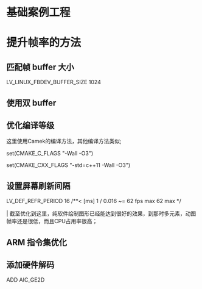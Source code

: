 # 基础案例工程



# 提升帧率的方法

## 匹配帧 buffer 大小

LV_LINUX_FBDEV_BUFFER_SIZE   1024

## 使用双 buffer

## 优化编译等级

这里使用Camek的编译方法，其他编译方法类似;

set(CMAKE_C_FLAGS "-Wall -O3")

set(CMAKE_CXX_FLAGS "-std=c++11 -Wall -O3")

## 设置屏幕刷新间隔

LV_DEF_REFR_PERIOD  16      /**< [ms]    1 / 0.016 ~= 62 fps max 62 max    */ 

| 截至优化到这里，纯软件绘制图形已经能达到很好的效果，到那时多元素，动图帧率还是很低，而且CPU占用率很高；

## ARM 指令集优化

## 添加硬件解码

ADD AIC_GE2D